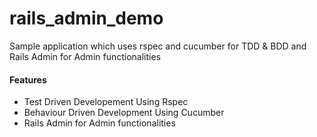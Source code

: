 rails_admin_demo
================

Sample application which uses rspec and cucumber for TDD &amp; BDD and Rails Admin for Admin functionalities


#### Features

* Test Driven Developement Using Rspec
* Behaviour Driven Development Using Cucumber
* Rails Admin for Admin functionalities





